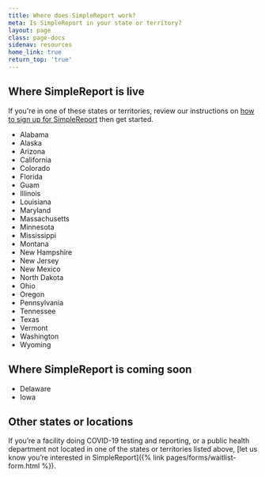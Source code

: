 ```yaml
---
title: Where does SimpleReport work?
meta: Is SimpleReport in your state or territory?
layout: page
class: page-docs
sidenav: resources
home_link: true
return_top: 'true'
---
```


## Where SimpleReport is live
If you're in one of these states or territories, review our instructions on [how to sign up for SimpleReport](/getting-started/organizations-and-testing-facilities/onboard-your-organization/) then get started.

- Alabama
- Alaska
- Arizona
- California
- Colorado
- Florida
- Guam
- Illinois
- Louisiana
- Maryland
- Massachusetts
- Minnesota
- Mississippi
- Montana
- New Hampshire
- New Jersey
- New Mexico
- North Dakota
- Ohio
- Oregon
- Pennsylvania
- Tennessee
- Texas
- Vermont
- Washington
- Wyoming

## Where SimpleReport is coming soon
- Delaware
- Iowa

## Other states or locations
If you’re a facility doing COVID-19 testing and reporting, or a public health department not located in one of the states or territories listed above, [let us know you’re interested in SimpleReport]({% link pages/forms/waitlist-form.html %}).

